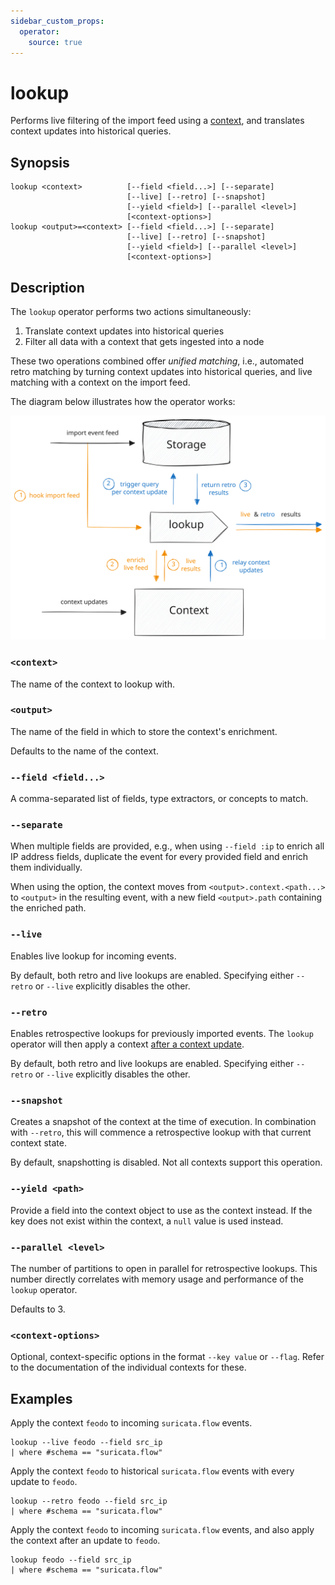 ```yaml
---
sidebar_custom_props:
  operator:
    source: true
---
```


# lookup

Performs live filtering of the import feed using a [context](../contexts.md),
and translates context updates into historical queries.

## Synopsis

```
lookup <context>          [--field <field...>] [--separate]
                          [--live] [--retro] [--snapshot]
                          [--yield <field>] [--parallel <level>]
                          [<context-options>]
lookup <output>=<context> [--field <field...>] [--separate]
                          [--live] [--retro] [--snapshot]
                          [--yield <field>] [--parallel <level>]
                          [<context-options>]
```

## Description

The `lookup` operator performs two actions simultaneously:

1. Translate context updates into historical queries
2. Filter all data with a context that gets ingested into a node

These two operations combined offer *unified matching*, i.e., automated retro
matching by turning context updates into historical queries, and live matching
with a context on the import feed.

The diagram below illustrates how the operator works:

![lookup](lookup.excalidraw.svg)

### `<context>`

The name of the context to lookup with.

### `<output>`

The name of the field in which to store the context's enrichment.

Defaults to the name of the context.

### `--field <field...>`

A comma-separated list of fields, type extractors, or concepts to match.

### `--separate`

When multiple fields are provided, e.g., when using `--field :ip` to enrich all
IP address fields, duplicate the event for every provided field and enrich them
individually.

When using the option, the context moves from `<output>.context.<path...>` to
`<output>` in the resulting event, with a new field `<output>.path` containing
the enriched path.

### `--live`

Enables live lookup for incoming events.

By default, both retro and live lookups are enabled. Specifying either `--retro`
or `--live` explicitly disables the other.

### `--retro`

Enables retrospective lookups for previously imported events. The `lookup`
operator will then apply a context [after a context update](context.md).

By default, both retro and live lookups are enabled.
Specifying either `--retro` or `--live` explicitly disables
the other.

### `--snapshot`

Creates a snapshot of the context at the time of execution. In combination with
`--retro`, this will commence a retrospective lookup with that current context
state.

By default, snapshotting is disabled. Not all contexts support this operation.

### `--yield <path>`

Provide a field into the context object to use as the context instead. If the
key does not exist within the context, a `null` value is used instead.

### `--parallel <level>`

The number of partitions to open in parallel for retrospective lookups. This
number directly correlates with memory usage and performance of the `lookup`
operator.

Defaults to 3.

### `<context-options>`

Optional, context-specific options in the format `--key value` or `--flag`.
Refer to the documentation of the individual contexts for these.

## Examples

Apply the context `feodo` to incoming `suricata.flow` events.

```
lookup --live feodo --field src_ip
| where #schema == "suricata.flow"
```

Apply the context `feodo` to historical `suricata.flow` events with every update
to `feodo`.

```
lookup --retro feodo --field src_ip
| where #schema == "suricata.flow"
```

Apply the context `feodo` to incoming `suricata.flow` events, and also apply the
context after an update to `feodo`.

```
lookup feodo --field src_ip
| where #schema == "suricata.flow"
```

